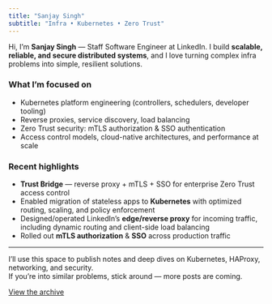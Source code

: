 ```yaml
---
title: "Sanjay Singh"
subtitle: "Infra • Kubernetes • Zero Trust"
---
```


Hi, I’m **Sanjay Singh** — Staff Software Engineer at LinkedIn. I build **scalable, reliable, and secure distributed systems**, and I love turning complex infra problems into simple, resilient solutions.

### What I’m focused on
- Kubernetes platform engineering (controllers, schedulers, developer tooling)
- Reverse proxies, service discovery, load balancing
- Zero Trust security: mTLS authorization & SSO authentication
- Access control models, cloud-native architectures, and performance at scale

### Recent highlights
- **Trust Bridge** — reverse proxy + mTLS + SSO for enterprise Zero Trust access control  
- Enabled migration of stateless apps to **Kubernetes** with optimized routing, scaling, and policy enforcement  
- Designed/operated LinkedIn’s **edge/reverse proxy** for incoming traffic, including dynamic routing and client-side load balancing  
- Rolled out **mTLS authorization** & **SSO** across production traffic

---

I’ll use this space to publish notes and deep dives on Kubernetes, HAProxy, networking, and security.  
If you’re into similar problems, stick around — more posts are coming.

[View the archive](/archive)
